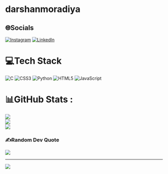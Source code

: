 ﻿# darshanmoradiya

## 🌐Socials
[![Instagram](https://img.shields.io/badge/Instagram-%23E4405F.svg?logo=Instagram&logoColor=white)](https://instagram.com/_.darshanp.21.__) [![LinkedIn](https://img.shields.io/badge/LinkedIn-%230077B5.svg?logo=linkedin&logoColor=white)](https://linkedin.com/in/darshan-moradiya) 

# 💻Tech Stack
![C](https://img.shields.io/badge/c-%2300599C.svg?style=flat&logo=c&logoColor=white) ![CSS3](https://img.shields.io/badge/css3-%231572B6.svg?style=flat&logo=css3&logoColor=white) ![Python](https://img.shields.io/badge/python-3670A0?style=flat&logo=python&logoColor=ffdd54) ![HTML5](https://img.shields.io/badge/html5-%23E34F26.svg?style=flat&logo=html5&logoColor=white) ![JavaScript](https://img.shields.io/badge/javascript-%23323330.svg?style=flat&logo=javascript&logoColor=%23F7DF1E)
# 📊GitHub Stats :
![](https://github-readme-stats.vercel.app/api?username=darshanmoradiya&theme=radical&hide_border=false&include_all_commits=false&count_private=false)<br/>
![](https://github-readme-streak-stats.herokuapp.com/?user=darshanmoradiya&theme=radical&hide_border=false)<br/>
![](https://github-readme-stats.vercel.app/api/top-langs/?username=darshanmoradiya&theme=radical&hide_border=false&include_all_commits=false&count_private=false&layout=compact)

### ✍️Random Dev Quote
![](https://quotes-github-readme.vercel.app/api?type=horizontal&theme=dark)

---
[![](https://visitcount.itsvg.in/api?id=darshanmoradiya&icon=2&color=1)](https://visitcount.itsvg.in)
